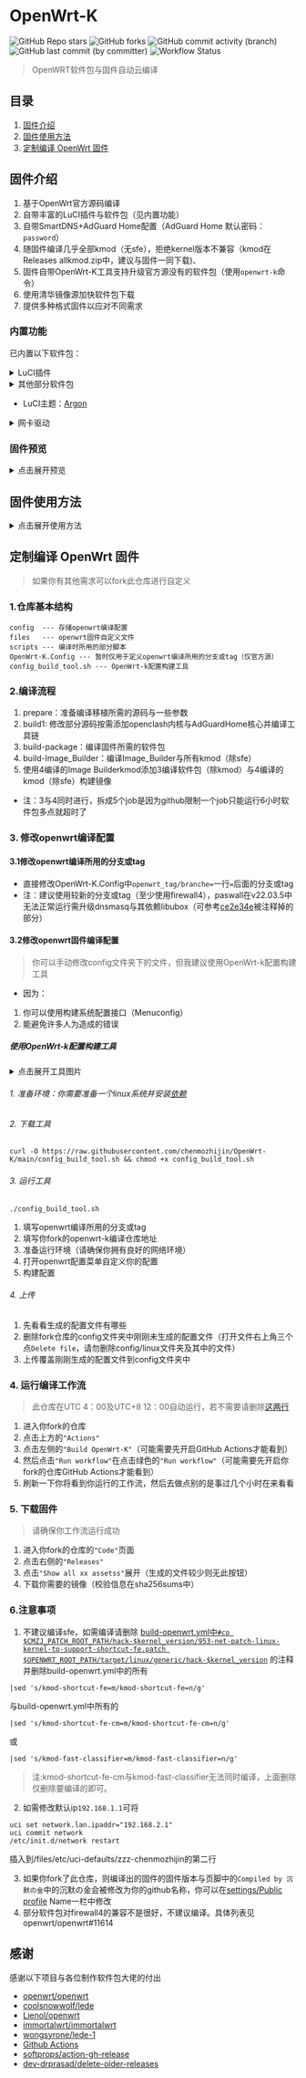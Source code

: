 # OpenWrt-K
![GitHub Repo stars](https://img.shields.io/github/stars/chenmozhijin/OpenWrt-K)
![GitHub forks](https://img.shields.io/github/forks/chenmozhijin/OpenWrt-K)
![GitHub commit activity (branch)](https://img.shields.io/github/commit-activity/t/chenmozhijin/OpenWrt-K)
![GitHub last commit (by committer)](https://img.shields.io/github/last-commit/chenmozhijin/OpenWrt-K)
![Workflow Status](https://github.com/chenmozhijin/OpenWrt-K/actions/workflows/build-openwrt.yml/badge.svg)
> OpenWRT软件包与固件自动云编译
## 目录
1. [固件介绍](https://github.com/chenmozhijin/OpenWrt-K#%E5%9B%BA%E4%BB%B6%E4%BB%8B%E7%BB%8D)
2. [固件使用方法](https://github.com/chenmozhijin/OpenWrt-K#%E5%9B%BA%E4%BB%B6%E4%BD%BF%E7%94%A8%E6%96%B9%E6%B3%95)
3. [定制编译 OpenWrt 固件](https://github.com/chenmozhijin/OpenWrt-K#%E5%AE%9A%E5%88%B6%E7%BC%96%E8%AF%91-openwrt-%E5%9B%BA%E4%BB%B6)
## 固件介绍

1. 基于OpenWrt官方源码编译
2. 自带丰富的LuCI插件与软件包（见内置功能）
3. 自带SmartDNS+AdGuard Home配置（AdGuard Home 默认密码：```password```）
4. 随固件编译几乎全部kmod（无sfe），拒绝kernel版本不兼容（kmod在Releases allkmod.zip中，建议与固件一同下载)、
5. 固件自带OpenWrt-K工具支持升级官方源没有的软件包（使用```openwrt-k```命令）
6. 使用清华镜像源加快软件包下载
7. 提供多种格式固件以应对不同需求


### 内置功能
已内置以下软件包：
<details>
 <summary>LuCI插件</summary>

+    [luci-app-adguardhome](https://github.com/rufengsuixing/luci-app-adguardhome) :AdGuardHome广告屏蔽工具的luci设置界面
+    [luci-app-argon-config](https://github.com/jerrykuku/luci-app-argon-config):Argon 主题设置
+    luci-app-aria2：aria2下载器
+    luci-app-cifs-mount：SMB/CIFS 网络挂载共享客户端
+    luci-app-ddns：动态 DNS
+    [luci-app-diskman](https://github.com/lisaac/luci-app-diskman)：DiskMan 磁盘管理
+    luci-app-fileassistant：文件助手
+    luci-app-firewall：防火墙 
+    luci-app-netdata：[Netdata](https://github.com/netdata/netdata) 实时监控
+    [luci-app-netspeedtest](https://github.com/sirpdboy/netspeedtest)：网速测试
+    luci-app-nlbwmon：网络带宽监视器
+    luci-app-opkg：软件包
+    [luci-app-openclash](https://github.com/vernesong/OpenClash):可运行在 OpenWrt 上的 Clash 客户端
+    [luci-app-passwall](https://github.com/xiaorouji/openwrt-passwall/tree/luci)：passwall
+    [luci-app-passwall2](https://github.com/xiaorouji/openwrt-passwall2)：passwall2
+    luci-app-rclone：Rclone命令行网盘工具设置界面
+    luci-app-samba4：samba网络共享
+    [luci-app-smartdns](https://github.com/pymumu/luci-app-smartdns)：SmartDNS 服务器
+    [luci-app-socat](https://github.com/chenmozhijin/luci-app-socat)：Socat网络工具
+    luci-app-ttyd：ttyd 终端
+    [luci-app-turboacc](https://github.com/chenmozhijin/turboacc)：Turbo ACC 网络加速
+    luci-app-upnp：通用即插即用（UPnP）
+    luci-app-usb-printer：USB 打印服务器
+    luci-app-vlmcsd：KMS 服务器
+    luci-app-webadmin：Web 管理页面设置
+    [luci-app-wechatpush](https://github.com/tty228/luci-app-wechatpush)：微信推送
+    luci-app-wireguard：WireGuard 状态
+    luci-app-wol：网络唤醒
+    luci-app-zerotier：ZeroTier虚拟局域网

</details>
<details>
 <summary>其他部分软件包</summary>

+    ethtool-full：网卡工具用于查询及设置网卡参数
+    sudo：sudo命令支持
+    htop：系统监控与进程管理软件
+    ipv6helper： ipv6-helper 脚本
+    cfdisk：磁盘分区工具
+    bc：一个命令行计算器
+    coremark：cpu跑分测试
+    pciutils：PCI 设备配置工具
+    usbutils：USB 设备列出工具
+    [cloudflared](https://github.com/cloudflare/cloudflared)：Cloudflare 隧道客户端
</details>

+    LuCI主题：[Argon](https://github.com/jerrykuku/luci-theme-argon)

<details>
 <summary>网卡驱动</summary>

+    kmod-8139cp
+    kmod-8139too
+    kmod-alx
+    kmod-amazon-ena
+    kmod-amd-xgbe
+    kmod-bnx2
+    kmod-bnx2x
+    kmod-e1000
+    kmod-e1000e
+    kmod-forcedeth
+    kmod-i40e
+    kmod-iavf
+    kmod-igb
+    kmod-igbvf
+    kmod-igc
+    kmod-ixgbe
+    kmod-libphy
+    kmod-macvlan
+    kmod-mii
+    kmod-mlx4-core
+    kmod-mlx5-core
+    kmod-net-selftests
+    kmod-pcnet32
+    kmod-phy-ax88796b
+    kmod-phy-realtek
+    kmod-phy-smsc
+    [kmod-r8125](https://github.com/sbwml/package_kernel_r8125)
+    kmod-r8152
+    kmod-r8168
+    kmod-tg3
+    kmod-tulip
+    kmod-via-velocity
+    kmod-vmxnet3
 
</details>



### 固件预览
<details>
 <summary>点击展开预览</summary>
 
### 概览:
![概览](https://raw.githubusercontent.com/chenmozhijin/OpenWrt-K/main/img/1.webp)
### 新版netdata实时监控
![实时监控](https://raw.githubusercontent.com/chenmozhijin/OpenWrt-K/main/img/2.webp)
### DiskMan 磁盘管理
![磁盘管理](https://raw.githubusercontent.com/chenmozhijin/OpenWrt-K/main/img/3.webp)
### Argon 主题设置
![Argon 主题设置](https://raw.githubusercontent.com/chenmozhijin/OpenWrt-K/main/img/4.webp)
### AdGuardHome广告屏蔽工具
![AdGuardHome](https://raw.githubusercontent.com/chenmozhijin/OpenWrt-K/main/img/5.webp)
### SmartDNS DNS服务器
![SmartDNS](https://raw.githubusercontent.com/chenmozhijin/OpenWrt-K/main/img/6.webp)
### 文件助手
![文件助手](https://raw.githubusercontent.com/chenmozhijin/OpenWrt-K/main/img/7.webp)
### Socat网络工具
![概览](https://raw.githubusercontent.com/chenmozhijin/OpenWrt-K/main/img/8.webp)
### Turbo ACC 网络加速
![概览](https://raw.githubusercontent.com/chenmozhijin/OpenWrt-K/main/img/9.webp)
### ZeroTier虚拟局域网
![概览](https://raw.githubusercontent.com/chenmozhijin/OpenWrt-K/main/img/10.webp)

</details>

## 固件使用方法
<details>
 <summary>点击展开使用方法</summary>

#### 1. 下载固件：
1. 点击右侧的```"Releases"```
2. 点击```"Show all xx assetss"```展开
3. 下载需要的固件（x86_64架构pve/exsi建议下载openwrt-x86-64-generic-squashfs-combined-efi.vmdk）
#### 2. 安装固件：
##### 1. pve安装
1. 点击创建虚拟机输入一个名称记下VMID点击下一步
2. 操作系统选项系统类别选```Linux```版本选```6.x - 2.6 Kernel```并选择```不使用任何介质```
3. 系统选项BIOS选```OVMF (UEFI)```，取消勾选```添加EFI磁盘```其他默认（如果下载的固件名不含```-efi```则默认即可）
4. 磁盘选项删除所有磁盘（磁盘一会直接上传）
5. CPU选项根据自己机器的性能选（这里的核心数应该是线程数）
6. 内存选项根据自己机器的性能选（一般1024mib或512mib）
7. 网络选项模型建议选```VMware vmxnet3```，因为半虚拟化在我这里丢包严重（访问nas中的图片图片都损坏）
8. 确认完成后将固件传送到pve的```/var/lib/vz/images/你刚记的VMID/```目录下，在终端输入
```
qm importdisk 你刚记的VMID "/var/lib/vz/images/你刚记的VMID/你下载的固件" local --format=qcow2
```
然后回车，你会发现你刚创建的虚拟机的硬件菜单下会多一个未使用的磁盘

9. 选中未使用的磁盘点上面的编辑在点添加
10. 点击选项菜单双击引导顺序，仅给刚添加的磁盘打勾然后点ok，现在你可以启动虚拟机了

### 2. 固件使用：
1. 进入openwrt web界面，一般访问```192.168.1.1```即可
>  注：此ip容易与光猫路由器冲突，这可能导致无法访问openwrt或互联网，你可以修改它们的ip或修改openwrt ip

2. 第一次访问没有密码直接登录即可，第一次开机会运行大量脚本建议开机后等几分钟在开始设置
3. 设置密码：访问[```系统/管理权```](http://192.168.1.1/cgi-bin/luci/admin/system/admin)中设置密码
5. 配置PPPoE：上网访问[```网络/接口```](http://192.168.1.1/cgi-bin/luci/admin/network/network)找到```wan```点编辑，协议选择```PPPoE```点```切换协议```输入```PAP/CHAP 用户名```与```PAP/CHAP 密码```再点击保存点击保存并应用即可
6. 配置lan口：访问[```网络/接口```](http://192.168.1.1/cgi-bin/luci/admin/network/network)点击上面的```设备```找到```br-lan```点配置，在网桥端口为你需要作为lan口的网口打勾再点击保存点击保存并应用即可
7. SmartDNS与AdGuardHome默认就是启用并设置好的（AdGuardHome默认密码：```password```），访问[```服务/AdGuard Home```](http://192.168.1.1/cgi-bin/luci/admin/services/AdGuardHome)点下面的更多选项选择```改变网页登录密码```点添加，找到改变网页登录密码输入密码后按载入计算模块然后计算最后点下面的保存并应用
8. 使用openclash：本固件中以默认将openclash的DNS设置设置为AdGuardHome如需使用openclash请将[```服务/AdGuard Home```](http://192.168.1.1/cgi-bin/luci/admin/services/AdGuardHome)中的1745重定向设置为```无```，并在订阅配置后在规则附加选项中全部点all找到有```代理规则(by 沉默の金)```的一项将策略组改为你代理用的策略组
9. 使用PassWall：本固件中以默认将PassWal的DNS设置为AdGuardHome，请不要修改DNS设置并保持[```服务/AdGuard Home```](http://192.168.1.1/cgi-bin/luci/admin/services/AdGuardHome)中的1745重定向设置为```作为dnsmasq的上游服务器```

</details>

## 定制编译 OpenWrt 固件
> 如果你有其他需求可以fork此仓库进行自定义

### 1.仓库基本结构
```
config  --- 存储openwrt编译配置
files   --- openwrt固件自定义文件
scripts --- 编译时所用的部分脚本
OpenWrt-K.Config --- 暂时仅用于定义openwrt编译所用的分支或tag（仅官方源）
config_build_tool.sh --- OpenWrt-k配置构建工具
```
### 2.编译流程
1. prepare：准备编译移植所需的源码与一些参数
2. build1: 修改部分源码按需添加openclash内核与AdGuardHome核心并编译工具链
3. build-package：编译固件所需的软件包
4. build-Image_Builder：编译Image_Builder与所有kmod（除sfe）
5. 使用4编译的Image Builderkmod添加3编译软件包（除kmod）与4编译的kmod（除sfe）构建镜像
+  注：3与4同时进行，拆成5个job是因为github限制一个job只能运行6小时软件包多点就超时了
 
### 3. 修改openwrt编译配置

#### 3.1修改openwrt编译所用的分支或tag
+ 直接修改OpenWrt-K.Config中```openwrt_tag/branche=```一行```=```后面的分支或tag
+ 注：建议使用较新的分支或tag（至少使用firewall4），paswall在v22.03.5中无法正常运行需升级dnsmasq与其依赖libubox（可参考[ce2e34e](https://github.com/chenmozhijin/OpenWrt-K/commit/ce2e34e88483f292451ae8078a44559218713d3e)被注释掉的部分）

#### 3.2修改openwrt固件编译配置
> 你可以手动修改config文件夹下的文件，但我建议使用OpenWrt-k配置构建工具
+ 因为：
1. 你可以使用构建系统配置接口（Menuconfig）
2. 能避免许多人为造成的错误
##### 使用OpenWrt-k配置构建工具

<details>
 <summary>点击展开工具图片</summary>
 
![OpenWrt-k配置构建工具](https://raw.githubusercontent.com/chenmozhijin/OpenWrt-K/main/img/01.webp)

</details>

###### 1. 准备环境：你需要准备一个linux系统并安装[依赖](https://openwrt.org/docs/guide-developer/toolchain/install-buildsystem#linux_gnu-linux_distributions)
###### 2. 下载工具
```
curl -O https://raw.githubusercontent.com/chenmozhijin/OpenWrt-K/main/config_build_tool.sh && chmod +x config_build_tool.sh
```
###### 3. 运行工具
```
./config_build_tool.sh
```
1. 填写openwrt编译所用的分支或tag
2. 填写你fork的openwrt-k编译仓库地址
3. 准备运行环境（请确保你拥有良好的网络环境）
4. 打开openwrt配置菜单自定义你的配置
5. 构建配置

###### 4. 上传
1. 先看看生成的配置文件有哪些
2. 删除fork仓库的config文件夹中刚刚未生成的配置文件（打开文件右上角三个点```Delete file```，请勿删除config/linux文件夹及其中的文件）
3. 上传覆盖刚刚生成的配置文件到config文件夹中

### 4. 运行编译工作流
> 此仓库在UTC 4：00及UTC+8 12：00自动运行，若不需要请删除[这两行](https://github.com/chenmozhijin/OpenWrt-K/blob/main/.github/workflows/build-openwrt.yml#LL27C1-L28C24)
1. 进入你fork的仓库
2. 点击上方的```"Actions"```
3. 点击左侧的```"Build OpenWrt-K"```（可能需要先开启GitHub Actions才能看到）
4. 然后点击```"Run workflow"```在点击绿色的```"Run workflow"```（可能需要先开启你fork的仓库GitHub Actions才能看到）
5. 刷新一下你将看到你运行的工作流，然后去做点别的是事过几个小时在来看看

### 5. 下载固件
> 请确保你工作流运行成功
1. 进入你fork的仓库的```"Code"```页面
2. 点击右侧的```"Releases"```
3. 点击```"Show all xx assetss"```展开（生成的文件较少则无此按钮）
4. 下载你需要的镜像（校验信息在sha256sums中）

### 6.注意事项
1. 不建议编译sfe，如需编译请删除
[build-openwrt.yml中```#cp $CMZJ_PATCH_ROOT_PATH/hack-$kernel_version/953-net-patch-linux-kernel-to-support-shortcut-fe.patch $OPENWRT_ROOT_PATH/target/linux/generic/hack-$kernel_version```](https://github.com/chenmozhijin/OpenWrt-K/blob/06af48fd0cdcc21525d96061fa65c111ae462c56/.github/workflows/build-openwrt.yml#LL438C11-L438C174)
的注释并删除build-openwrt.yml中的所有
```
|sed 's/kmod-shortcut-fe=m/kmod-shortcut-fe=n/g' 
```
与build-openwrt.yml中所有的
```
|sed 's/kmod-shortcut-fe-cm=m/kmod-shortcut-fe-cm=n/g'
```
或
```
|sed 's/kmod-fast-classifier=m/kmod-fast-classifier=n/g'
```
> 注:kmod-shortcut-fe-cm与kmod-fast-classifier无法同时编译，上面删除仅删除要编译的即可。
2. 如需修改默认ip```192.168.1.1```可将
```
uci set network.lan.ipaddr="192.168.2.1"
uci commit network
/etc/init.d/network restart
```
插入到/files/etc/uci-defaults/zzz-chenmozhijin的第二行

3. 如果你fork了此仓库，则编译出的固件的固件版本与页脚中的```Compiled by 沉默の金```中的沉默の金会被修改为你的github名称，你可以在[settings/Public profile](https://github.com/settings/profile) Name一栏中修改
4. 部分软件包对firewall4的兼容不是很好，不建议编译。具体列表见openwrt/openwrt#11614

## 感谢
 感谢以下项目与各位制作软件包大佬的付出
 
+    [openwrt/openwrt](https://github.com/openwrt/openwrt/)
+    [coolsnowwolf/lede](https://github.com/coolsnowwolf/lede)
+    [Lienol/openwrt](https://github.com/Lienol/openwrt) 
+    [immortalwrt/immortalwrt](https://github.com/immortalwrt/immortalwrt/)
+    [wongsyrone/lede-1](https://github.com/wongsyrone/lede-1)
+    [Github Actions](https://github.com/features/actions)
+    [softprops/action-gh-release](https://github.com/ncipollo/release-action)
+    [dev-drprasad/delete-older-releases](https://github.com/mknejp/delete-release-assets)

